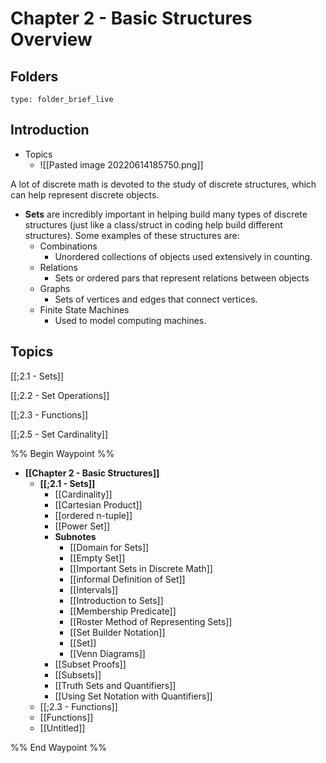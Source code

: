 # Chapter 2 - Basic Structures Overview

## Folders
```ccard
type: folder_brief_live
```

## Introduction 

- Topics
	- ![[Pasted image 20220614185750.png]]
	 

A lot of discrete math is devoted to the study of discrete structures, which can help represent discrete objects. 

- **Sets** are incredibly important in helping build many types of discrete structures (just like a class/struct in coding help build different structures). Some examples of these structures are:
	- Combinations
		- Unordered collections of objects used extensively in counting. 
	- Relations
		- Sets or ordered pars that represent relations between objects
	- Graphs
		- Sets of vertices and edges that connect vertices. 
	- Finite State Machines
		- Used to model computing machines. 


## Topics

[[;2.1 - Sets]]

[[;2.2 - Set Operations]]

[[;2.3 - Functions]]

[[;2.5 - Set Cardinality]]


%% Begin Waypoint %%
- **[[Chapter 2 - Basic Structures]]**
	- **[[;2.1 - Sets]]**
		- [[Cardinality]]
		- [[Cartesian Product]]
		- [[ordered n-tuple]]
		- [[Power Set]]
		- **Subnotes**
			- [[Domain for Sets]]
			- [[Empty Set]]
			- [[Important Sets in Discrete Math]]
			- [[informal Definition of Set]]
			- [[Intervals]]
			- [[Introduction to Sets]]
			- [[Membership Predicate]]
			- [[Roster Method of Representing Sets]]
			- [[Set Builder Notation]]
			- [[Set]]
			- [[Venn Diagrams]]
		- [[Subset Proofs]]
		- [[Subsets]]
		- [[Truth Sets and Quantifiers]]
		- [[Using Set Notation with Quantifiers]]
	- [[;2.3 - Functions]]
	- [[Functions]]
	- [[Untitled]]

%% End Waypoint %%
